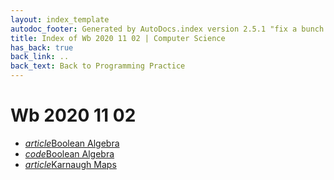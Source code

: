 ```yaml
---
layout: index_template
autodoc_footer: Generated by AutoDocs.index version 2.5.1 "fix a bunch of bugs" ⓒ Starwort, 2020
title: Index of Wb 2020 11 02 | Computer Science
has_back: true
back_link: ..
back_text: Back to Programming Practice
---
```


# **Wb 2020 11 02**

- <a href='./boolean_algebra.md'><i title='MD file' class="material-icons">article</i>Boolean Algebra</a>
- <a href='./boolean_algebra.py'><i title='PY file' class="material-icons">code</i>Boolean Algebra</a>
- <a href='./karnaugh_maps.md'><i title='MD file' class="material-icons">article</i>Karnaugh Maps</a>
